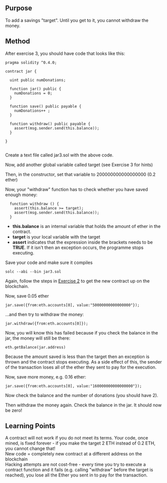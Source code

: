 ## Purpose

To add a savings "target". Until you get to it, you cannot withdraw the money.

## Method

After exercise 3, you should have code that looks like this:

```
pragma solidity ^0.4.0;

contract jar {
  
  uint public numDonations; 

  function jar() public {
    numDonations = 0;
  }

  function save() public payable {
    numDonations++ ;
  }

  function withdraw() public payable {
    assert(msg.sender.send(this.balance));
  }

}


```

Create a text file called jar3.sol with the above code.

Now, add another global variable called target (see Exercise 3 for hints)

Then, in the constructor, set that variable to 200000000000000000  (0.2 ether)

Now, your "withdraw" function has to check whether you have saved enough money:

```
  function withdraw () {
    assert(this.balance >= target);
    assert(msg.sender.send(this.balance));
  }
```
- **this.balance** is an internal variable that holds the amount of ether in the contract.  
- **target** is your local variable with the target
- **assert** indicates that the expression inside the brackets needs to be **TRUE**. If it isn't then an exception occurs, the programme stops executing.

Save your code and make sure it compiles

    solc --abi --bin jar3.sol

Again, follow the steps in [Exercise 2](https://gist.github.com/danmermel/66c87ffb1b6174999762c45d5251ffdf) to get the new contract up on the blockchain.

Now, save 0.05 ether

    jar.save({from:eth.accounts[0], value:"50000000000000000"});

...and then try to withdraw the money:

    jar.withdraw({from:eth.accounts[0]});

Now, you will know this has failed because if you check the balance in the jar, the money will still be there:

    eth.getBalance(jar.address)

Because the amount saved is less than the target then an exception is thrown and the contract stops executing. 
As a side effect of this, the sender of the transaction loses all of the ether they sent to pay for the execution.

Now, save more money, e.g. 0.16 ether:

    jar.save({from:eth.accounts[0], value:"160000000000000000"});
    
Now check the balance and the number of donations (you should have 2).

Then withdraw the money again. Check the balance in the jar. It should now be zero!

## Learning Points

A contract will not work if you do not meet its terms. 
Your code, once mined, is fixed forever - if you make the target 2 ETH instead of 0.2 ETH, you cannot change that!  
New code = completely new contract at a different address on the blockchain  
Hacking attempts are not cost-free - every time you try to execute a contract function and it fails (e.g. calling "withdraw" before the target is reached), you lose all the Ether you sent in to pay for the transaction.
